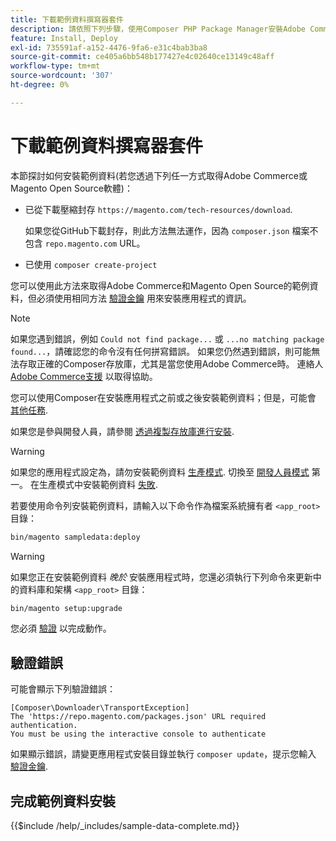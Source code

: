 ```yaml
---
title: 下載範例資料撰寫器套件
description: 請依照下列步驟，使用Composer PHP Package Manager安裝Adobe Commerce並Magento Open Source範例資料。
feature: Install, Deploy
exl-id: 735591af-a152-4476-9fa6-e31c4bab3ba8
source-git-commit: ce405a6bb548b177427e4c02640ce13149c48aff
workflow-type: tm+mt
source-wordcount: '307'
ht-degree: 0%

---
```


# 下載範例資料撰寫器套件

本節探討如何安裝範例資料(若您透過下列任一方式取得Adobe Commerce或Magento Open Source軟體)：

* 已從下載壓縮封存 `https://magento.com/tech-resources/download`.

  如果您從GitHub下載封存，則此方法無法運作，因為 `composer.json` 檔案不包含 `repo.magento.com` URL。

* 已使用 `composer create-project`

您可以使用此方法來取得Adobe Commerce和Magento Open Source的範例資料，但必須使用相同方法 [驗證金鑰](../prerequisites/authentication-keys.md) 用來安裝應用程式的資訊。

>[!NOTE]
>
>如果您遇到錯誤，例如 `Could not find package...` 或 `...no matching package found...`，請確認您的命令沒有任何拼寫錯誤。 如果您仍然遇到錯誤，則可能無法存取正確的Composer存放庫，尤其是當您使用Adobe Commerce時。 連絡人 [Adobe Commerce支援](https://support.magento.com/hc/en-us) 以取得協助。

您可以使用Composer在安裝應用程式之前或之後安裝範例資料；但是，可能會 [其他任務](remove-or-update.md).

如果您是參與開發人員，請參閱 [透過複製存放庫進行安裝](git-repositories.md).

>[!WARNING]
>
>如果您的應用程式設定為，請勿安裝範例資料 [生產模式](../../configuration/bootstrap/application-modes.md#production-mode). 切換至 [開發人員模式](../../configuration/bootstrap/application-modes.md#developer-mode) 第一。 在生產模式中安裝範例資料 [失敗](https://support.magento.com/hc/en-us/articles/360033824571#symptom-production-mode-trouble-samp-prod-).

若要使用命令列安裝範例資料，請輸入以下命令作為檔案系統擁有者 `<app_root>` 目錄：

```bash
bin/magento sampledata:deploy
```

>[!WARNING]
>
>如果您正在安裝範例資料 _晚於_ 安裝應用程式時，您還必須執行下列命令來更新中的資料庫和架構 `<app_root>` 目錄：

```bash
bin/magento setup:upgrade
```

您必須 [驗證](../prerequisites/authentication-keys.md) 以完成動作。

## 驗證錯誤

可能會顯示下列驗證錯誤：

```terminal
[Composer\Downloader\TransportException]
The 'https://repo.magento.com/packages.json' URL required authentication.
You must be using the interactive console to authenticate
```

如果顯示錯誤，請變更應用程式安裝目錄並執行 `composer update`，提示您輸入 [驗證金鑰](../prerequisites/authentication-keys.md).

## 完成範例資料安裝

{{$include /help/_includes/sample-data-complete.md}}
